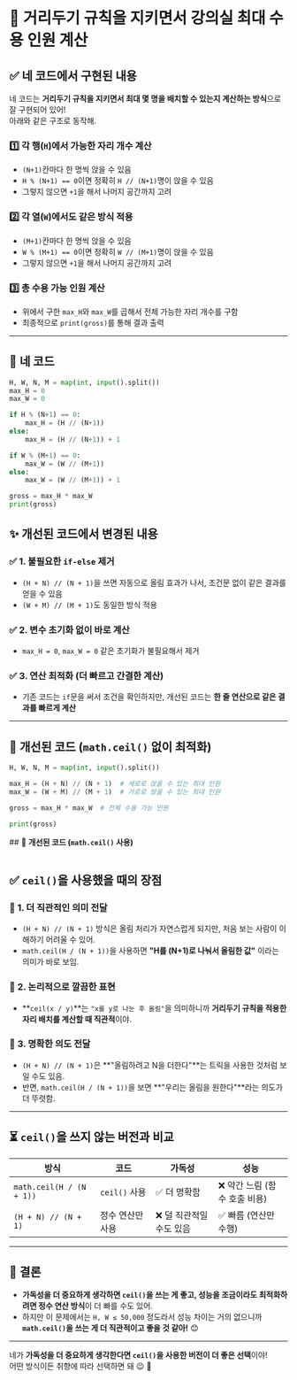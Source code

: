 # 📝 거리두기 규칙을 지키면서 강의실 최대 수용 인원 계산

## ✅ 네 코드에서 구현된 내용

네 코드는 **거리두기 규칙을 지키면서 최대 몇 명을 배치할 수 있는지 계산하는 방식**으로 잘 구현되어 있어!  
아래와 같은 구조로 동작해.  

### 1️⃣ **각 행(`H`)에서 가능한 자리 개수 계산**

- `(N+1)`칸마다 한 명씩 앉을 수 있음  
- `H % (N+1) == 0`이면 정확히 `H // (N+1)`명이 앉을 수 있음  
- 그렇지 않으면 `+1`을 해서 나머지 공간까지 고려  

### 2️⃣ **각 열(`W`)에서도 같은 방식 적용**

- `(M+1)`칸마다 한 명씩 앉을 수 있음  
- `W % (M+1) == 0`이면 정확히 `W // (M+1)`명이 앉을 수 있음  
- 그렇지 않으면 `+1`을 해서 나머지 공간까지 고려  

### 3️⃣ **총 수용 가능 인원 계산**

- 위에서 구한 `max_H`와 `max_W`를 곱해서 전체 가능한 자리 개수를 구함  
- 최종적으로 `print(gross)`를 통해 결과 출력  

---

## 🔹 **네 코드**

```python
H, W, N, M = map(int, input().split())
max_H = 0
max_W = 0

if H % (N+1) == 0:
    max_H = (H // (N+1))
else:
    max_H = (H // (N+1)) + 1

if W % (M+1) == 0:
    max_W = (W // (M+1))
else:
    max_W = (W // (M+1)) + 1

gross = max_H * max_W
print(gross)
```

## ✨ 개선된 코드에서 변경된 내용

### ✅ **1. 불필요한 `if-else` 제거**

- `(H + N) // (N + 1)`을 쓰면 자동으로 올림 효과가 나서, 조건문 없이 같은 결과를 얻을 수 있음  
- `(W + M) // (M + 1)`도 동일한 방식 적용  

### ✅ **2. 변수 초기화 없이 바로 계산**

- `max_H = 0`, `max_W = 0` 같은 초기화가 불필요해서 제거  

### ✅ **3. 연산 최적화 (더 빠르고 간결한 계산)**

- 기존 코드는 `if`문을 써서 조건을 확인하지만, 개선된 코드는 **한 줄 연산으로 같은 결과를 빠르게 계산**  

---

## 🔹 **개선된 코드 (`math.ceil()` 없이 최적화)**

```python
H, W, N, M = map(int, input().split())

max_H = (H + N) // (N + 1)  # 세로로 앉을 수 있는 최대 인원
max_W = (W + M) // (M + 1)  # 가로로 앉을 수 있는 최대 인원

gross = max_H * max_W  # 전체 수용 가능 인원

print(gross)
```

\## 🚀 **개선된 코드 (`math.ceil()` 사용)** 

```python import math H, W, N, M = map(int, input().split()) max_H = math.ceil(H / (N + 1))  # 세로로 앉을 수 있는 최대 인원 max_W = math.ceil(W / (M + 1))  # 가로로 앉을 수 있는 최대 인원 gross = max_H * max_W  # 전체 수용 가능 인원 print(gross)

```

## ✅ **`ceil()`을 사용했을 때의 장점**

### 🎯 **1. 더 직관적인 의미 전달**

- `(H + N) // (N + 1)` 방식은 올림 처리가 자연스럽게 되지만, 처음 보는 사람이 이해하기 어려울 수 있어.  
- `math.ceil(H / (N + 1))`을 사용하면 **"H를 (N+1)로 나눠서 올림한 값"** 이라는 의미가 바로 보임.  

### 🎯 **2. 논리적으로 깔끔한 표현**

- **`ceil(x / y)`**는 `"x를 y로 나눈 후 올림"`을 의미하니까 **거리두기 규칙을 적용한 자리 배치를 계산할 때 직관적**이야.  

### 🎯 **3. 명확한 의도 전달**

- `(H + N) // (N + 1)`은 **"올림하려고 N을 더한다"**는 트릭을 사용한 것처럼 보일 수도 있음.  
- 반면, `math.ceil(H / (N + 1))`을 보면 **"우리는 올림을 원한다"**라는 의도가 더 뚜렷함.  

---

## ⏳ **`ceil()`을 쓰지 않는 버전과 비교**

| 방식                     | 코드             | 가독성                  | 성능                         |
| ------------------------ | ---------------- | ----------------------- | ---------------------------- |
| `math.ceil(H / (N + 1))` | `ceil()` 사용    | ✅ 더 명확함             | ❌ 약간 느림 (함수 호출 비용) |
| `(H + N) // (N + 1)`     | 정수 연산만 사용 | ❌ 덜 직관적일 수도 있음 | ✅ 빠름 (연산만 수행)         |

---

## 🎯 **결론**

- **가독성을 더 중요하게 생각하면 `ceil()`을 쓰는 게 좋고, 성능을 조금이라도 최적화하려면 정수 연산 방식**이 더 빠를 수도 있어.  
- 하지만 이 문제에서는 `H, W ≤ 50,000` 정도라서 성능 차이는 거의 없으니까 **`math.ceil()`을 쓰는 게 더 직관적이고 좋을 것 같아!** 😊  

---

네가 **가독성을 더 중요하게 생각한다면 `ceil()`을 사용한 버전이 더 좋은 선택**이야!  
어떤 방식이든 취향에 따라 선택하면 돼 😉 🚀  
